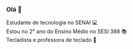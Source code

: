 ### Olá 👋

<!--
**Livya-Oliveira/Livya-Oliveira** is a ✨ _special_ ✨ repository because its `README.md` (this file) appears on your GitHub profile.

Here are some ideas to get you started:

- 🔭 Estudante de Tecnologia no SENAI
- 🌱 Estou no 2 ano do EM ...
- 👯 I’m looking to collaborate on ...
- 🤔 I’m looking for help with ...
- 💬 Ask me about ...
- 📫 How to reach me: ...
- 😄 Pronouns: ...
- ⚡ Fun fact: ...
-->
Estudante de tecnologia no SENAI 💻
<br>
Estou no 2° ano do Ensino Médio no SESI 388 📚
<br>
Tecladista e professora de teclado 🎹
